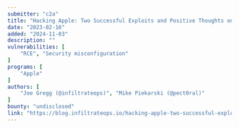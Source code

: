 ```yaml
---
submitter: "c2a"
title: "Hacking Apple: Two Successful Exploits and Positive Thoughts on their Bug Bounty Program"
date: "2023-02-16"
added: "2024-11-03"
description: ""
vulnerabilities: [
    "RCE", "Security misconfiguration"
]
programs: [
    "Apple"
]
authors: [
    "Joe Gregg (@infiltrateops)", "Mike Piekarski (@pect0ral)"
]
bounty: "undisclosed"
link: "https://blog.infiltrateops.io/hacking-apple-two-successful-exploits-and-positive-thoughts-on-their-bug-bounty-program-963efe7518f6"
---
```




